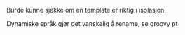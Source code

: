 Burde kunne sjekke om en template er riktig i isolasjon.

Dynamiske språk gjør det vanskelig å rename, se groovy pt